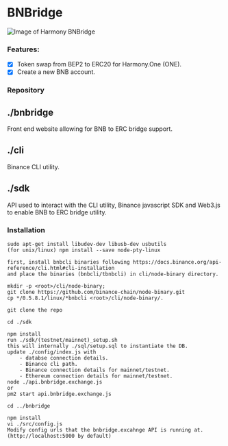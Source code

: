 # BNBridge

![Image of Harmony BNBridge](https://photos.google.com/share/AF1QipND-ked_DJSoCnfuFGeSc5zmCLxO_IWO9z0cHcI3yfAxqA4AYOHz938gQbCGUvSgg/photo/AF1QipPbCQwZissdIqTQbt9SG9Q6fBAxILtutfcOwutk?key=VjVlWDd0Q2lRc3JNX0hfSkxHd004VDBkTFBRc2JR)

### Features:
- [x] Token swap from BEP2 to ERC20 for Harmony.One (ONE).
- [x] Create a new BNB account.

### Repository
## ./bnbridge
Front end website allowing for BNB to ERC bridge support.

## ./cli
Binance CLI utility.

## ./sdk
API used to interact with the CLI utility, Binance javascript SDK and Web3.js to enable BNB to ERC bridge utility.

### Installation
    sudo apt-get install libudev-dev libusb-dev usbutils
    (for unix/linux) npm install --save node-pty-linux

    first, install bnbcli binaries following https://docs.binance.org/api-reference/cli.html#cli-installation
    and place the binaries (bnbcli/tbnbcli) in cli/node-binary directory.

    mkdir -p <root>/cli/node-binary;
    git clone https://github.com/binance-chain/node-binary.git
    cp */0.5.8.1/linux/*bnbcli <root>/cli/node-binary/.

    git clone the repo

    cd ./sdk

    npm install
    run ./sdk/(testnet/mainnet)_setup.sh
    this will internally ./sql/setup.sql to instantiate the DB.
    update ./config/index.js with
        - databse connection details.
        - Binance cli path.
        - Binance connection details for mainnet/testnet.
        - Ethereum connection details for mainnet/testnet.
    node ./api.bnbridge.exchange.js
    or
    pm2 start api.bnbridge.exchange.js

    cd ../bnbridge

    npm install
    vi ./src/config.js
    Modify config urls that the bnbridge.excahnge API is running at. (http://localhost:5000 by default)
